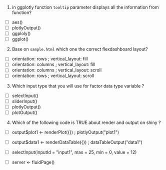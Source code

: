 1. in ggplotly function `tooltip` parameter displays all the information from function?
  - [ ] aes() 
  - [ ] plotlyOutput()
  - [ ] ggploly()
  - [ ] ggplot()

2. Base on `sample.html` which one the correct flexdashboard layout?
  - [ ] orientation: rows ; vertical_layout: fill
  - [ ] orientation: columns ; vertical_layout: fill
  - [ ] orientation: columns ; vertical_layout: scroll
  - [ ] orientation: rows ; vertical_layout: scroll

3. Which input type that you will use for factor data type variable ?
  - [ ] selectInput()
  - [ ] sliderInput()
  - [ ] plotlyOutput()
  - [ ] plotOutput()
  
4. Which of the following code is TRUE about render and output on shiny ?
  - [ ] output$plot1 <- renderPlot({}) ; plotlyOutput("plot1")
  - [ ] output$data1 <- renderDataTable({}) ; dataTableOutput("data1")
  - [ ] selectInput(inputId = "input1", max = 25, min = 0, value = 12)
  - [ ] server  <- fluidPage()
  
